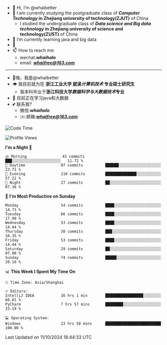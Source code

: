 - 👋 Hi, I’m @whaibetter
- 👀 I am currently studying the postgraduate class of ***Computer Technology* in Zhejiang university of technology(ZJUT)** of China
  -  I studied the undergraduate class of ***Data science and Big data technology* in Zhejiang university of science and technology(ZUST)** of China
- 🌱 I’m currently learning java and big data
- 💞️ 
- 📫 How to reach me: 
  - wechat:***whaihalo***
  - email: ***whaifree@163.com***
 ------------------------
- 👋嗨，我是@whaibetter
- 👁 我目前就为在 **浙江工业大学 就读*计算机技术* 专业硕士研究生**
  - 我本科毕业于**浙江科技大学*数据科学与大数据技术*专业**
- 🌴 目前正在学习java和大数据
- 💕 联系我?
  - 微信:***whaihalo***
  - ✉️:邮箱:***whaifree@163.com***

<!--START_SECTION:waka-->
![Code Time](http://img.shields.io/badge/Code%20Time-523%20hrs%2013%20mins-blue)

![Profile Views](http://img.shields.io/badge/Profile%20Views-0-blue)

**I'm a Night 🦉** 

```text
🌞 Morning                43 commits          ███░░░░░░░░░░░░░░░░░░░░░░   11.72 % 
🌆 Daytime                87 commits          ██████░░░░░░░░░░░░░░░░░░░   23.71 % 
🌃 Evening                210 commits         ██████████████░░░░░░░░░░░   57.22 % 
🌙 Night                  27 commits          ██░░░░░░░░░░░░░░░░░░░░░░░   07.36 % 
```
📅 **I'm Most Productive on Sunday** 

```text
Monday                   54 commits          ████░░░░░░░░░░░░░░░░░░░░░   14.71 % 
Tuesday                  66 commits          ████░░░░░░░░░░░░░░░░░░░░░   17.98 % 
Wednesday                53 commits          ████░░░░░░░░░░░░░░░░░░░░░   14.44 % 
Thursday                 38 commits          ███░░░░░░░░░░░░░░░░░░░░░░   10.35 % 
Friday                   53 commits          ████░░░░░░░░░░░░░░░░░░░░░   14.44 % 
Saturday                 29 commits          ██░░░░░░░░░░░░░░░░░░░░░░░   07.90 % 
Sunday                   74 commits          █████░░░░░░░░░░░░░░░░░░░░   20.16 % 
```


📊 **This Week I Spent My Time On** 

```text
🕑︎ Time Zone: Asia/Shanghai

🔥 Editors: 
IntelliJ IDEA            16 hrs 1 min        █████████████████░░░░░░░░   66.81 % 
PyCharm                  7 hrs 57 mins       ████████░░░░░░░░░░░░░░░░░   33.19 % 

💻 Operating System: 
Windows                  23 hrs 58 mins      █████████████████████████   100.00 % 
```


 Last Updated on 11/10/2024 18:44:33 UTC
<!--END_SECTION:waka-->
